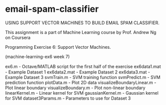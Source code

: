 # email-spam-classifier
USING SUPPORT VECTOR MACHINES TO BUILD EMAIL SPAM CLASSIFIER.


This assignment is a part of Machine Learning course by Prof. Andrew Ng on Coursera

Programming Exercise 6: Support Vector Machines.

(machine-learning-ex6 week 7)


ex6.m - Octave/MATLAB script for the ﬁrst half of the exercise 
ex6data1.mat - Example Dataset 1 
ex6data2.mat - Example Dataset 2 
ex6data3.mat - Example Dataset 3 
svmTrain.m - SVM training function 
svmPredict.m - SVM prediction function 
plotData.m - Plot 2D data 
visualizeBoundaryLinear.m - Plot linear boundary 
visualizeBoundary.m - Plot non-linear boundary 
linearKernel.m - Linear kernel for SVM 
gaussianKernel.m - Gaussian kernel for SVM 
dataset3Params.m - Parameters to use for Dataset 3
